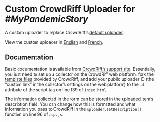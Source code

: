 # Custom CrowdRiff Uploader for *#MyPandemicStory*

A custom uploader to replace CrowdRiff’s [default uploader](https://upload.crowdriff.com/mypandemicstory).

View the custom uploader in [English](https://projects.rom.on.ca/mypandemicstory/) and [French](https://projects.rom.on.ca/mypandemicstory/index-fr.html).

## Documentation

Basic documentation is available from [CrowdRiff’s support site](https://support.crowdriff.com/hc/en-us/articles/360026383854-How-to-Customize-Your-Collector-with-the-CrowdRiff-SDK). Essentially, you just need to set up a collector on the CrowdRiff web platform, fork the [template files](https://github.com/crowdriff/custom-public-uploader) provided by CrowdRiff, and add your public uploader ID (the “custom link” in the collector’s settings on the web platform) to the `id` attribute of the script tag on line 139 of `index.html`.

The information collected in the form can be stored in the uploaded item’s description field. You can change how this is formatted and what information you pass to CrowdRiff in the `uploader.setDescription()` function on line 96 of `app.js`.